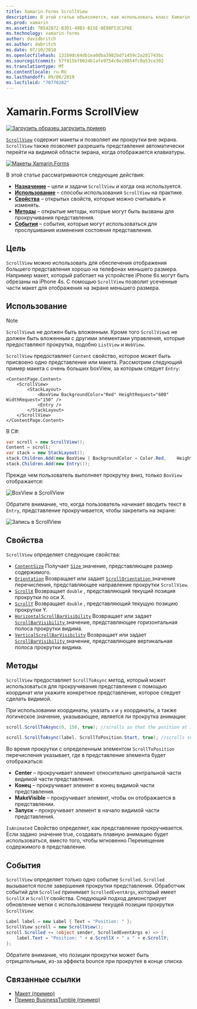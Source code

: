 ```yaml
---
title: Xamarin.Forms ScrollView
description: В этой статье объясняется, как использовать класс Xamarin.Forms ScrollView для представления макеты, не может поместиться на экран только один, и которые имеют содержимое освободить место для клавиатуры.
ms.prod: xamarin
ms.assetid: 7B542872-B3D1-49B3-B15E-0E98F53C1F6E
ms.technology: xamarin-forms
author: davidbritch
ms.author: dabritch
ms.date: 07/10/2018
ms.openlocfilehash: 131b9dc64db1ea0dba3982bd71459c2a281743bc
ms.sourcegitcommit: 57f815bf0024b1afe9754c0e28054fc0a53ce302
ms.translationtype: MT
ms.contentlocale: ru-RU
ms.lasthandoff: 09/06/2019
ms.locfileid: "70770282"
---
```

# <a name="xamarinforms-scrollview"></a>Xamarin.Forms ScrollView

[![Загрузить образец](~/media/shared/download.png) загрузить пример](https://docs.microsoft.com/samples/xamarin/xamarin-forms-samples/userinterface-layout)

[`ScrollView`](xref:Xamarin.Forms.ScrollView) содержит макеты и позволяет им прокрутки вне экрана. `ScrollView` также позволяет разрешить представления автоматически перейти на видимой области экрана, когда отображается клавиатуры.

[![](scroll-view-images/layouts-sml.png "Макеты Xamarin.Forms")](scroll-view-images/layouts.png#lightbox "макеты Xamarin.Forms")

В этой статье рассматриваются следующие действия:

- **[Назначение](#purpose)**  &ndash; цели и задачи `ScrollView` и когда она используется.
- **[Использование](#usage)**  &ndash; способы использования `ScrollView` на практике.
- **[Свойства](#properties)**  &ndash; открытых свойств, которые можно считывать и изменять.
- **[Методы](#methods)**  &ndash; открытые методы, которые могут быть вызваны для прокручивания представления.
- **[События](#events)**  &ndash; события, которые могут использоваться для прослушивания изменения состояния представления.

## <a name="purpose"></a>Цель

`ScrollView` можно использовать для обеспечения отображения большего представления хорошо на телефонах меньшего размера. Например макет, который работает на устройстве iPhone 6s могут быть обрезаны на iPhone 4s. С помощью `ScrollView` позволит усеченные части макет для отображения на экране меньшего размера.

## <a name="usage"></a>Использование

> [!NOTE]
> `ScrollView`s не должен быть вложенным. Кроме того `ScrollView`s не должен быть вложенным с другими элементами управления, которые предоставляют прокрутка, подобно `ListView` и `WebView`.

`ScrollView` предоставляет `Content` свойство, которое может быть присвоено одно представление или макета. Рассмотрим следующий пример макета с очень больших boxView, за которым следует `Entry`:

```xaml
<ContentPage.Content>
    <ScrollView>
        <StackLayout>
            <BoxView BackgroundColor="Red" HeightRequest="600" WidthRequest="150" />
            <Entry />
        </StackLayout>
    </ScrollView>
</ContentPage.Content>
```

В C#:

```csharp
var scroll = new ScrollView();
Content = scroll;
var stack = new StackLayout();
stack.Children.Add(new BoxView { BackgroundColor = Color.Red,    HeightRequest = 600, WidthRequest = 600 });
stack.Children.Add(new Entry());
```

Прежде чем пользователь выполняет прокрутку вниз, только `BoxView` отображается:

![](scroll-view-images/scroll-start.png "BoxView в ScrollView")

Обратите внимание, что, когда пользователь начинает вводить текст в `Entry`, представление прокручивается, чтобы закрепить на экране:

![](scroll-view-images/scroll-end.png "Запись в ScrollView")

## <a name="properties"></a>Свойства

`ScrollView` определяет следующие свойства:

- [`ContentSize`](xref:Xamarin.Forms.ScrollView.ContentSizeProperty) Получает [ `Size` ](xref:Xamarin.Forms.Size) значение, представляющее размер содержимого.
- [`Orientation`](xref:Xamarin.Forms.ScrollView.OrientationProperty) Возвращает или задает [ `ScrollOrientation` ](xref:Xamarin.Forms.ScrollOrientation) значение перечисления, представляющее направление прокрутки `ScrollView`.
- [`ScrollX`](xref:Xamarin.Forms.ScrollView.ScrollXProperty) Возвращает `double` , представляющий текущий позиция прокрутки по оси Х.
- [`ScrollY`](xref:Xamarin.Forms.ScrollView.ScrollYProperty) Возвращает `double` , представляющий текущую позицию прокрутки Y.
- [`HorizontalScrollBarVisibility`](xref:Xamarin.Forms.ScrollView.HorizontalScrollBarVisibilityProperty) Возвращает или задает [ `ScrollBarVisibility` ](xref:Xamarin.Forms.ScrollBarVisibility) значение, представляющее горизонтальная полоса прокрутки видима.
- [`VerticalScrollBarVisibility`](xref:Xamarin.Forms.ScrollView.VerticalScrollBarVisibilityProperty) Возвращает или задает [ `ScrollBarVisibility` ](xref:Xamarin.Forms.ScrollBarVisibility) значение, представляющее вертикальная полоса прокрутки видима.

## <a name="methods"></a>Методы

`ScrollView` предоставляет `ScrollToAsync` метод, который может использоваться для прокручивания представления с помощью координат или укажите конкретное представление, которое следует сделать видимой.

При использовании координаты, указать `x` и `y` координаты, а также логическое значение, указывающее, является ли прокрутка анимации:

```csharp
scroll.ScrollToAsync(0, 150, true); //scrolls so that the position at 150px from the top is visible

scroll.ScrollToAsync(label, ScrollToPosition.Start, true); //scrolls so that the label is at the start of the list
```

Во время прокрутки с определенным элементом `ScrollToPosition` перечисления указывает, где в представление элемента будет отображаться:

- **Center** &ndash; прокручивает элемент относительно центральной части видимой части представления.
- **Конец** &ndash; прокручивает элемент в конец видимой части представления.
- **MakeVisible** &ndash; прокручивает элемент, чтобы он отображается в представлении.
- **Запуск** &ndash; прокручивает элемент в начало видимой части представления.

`IsAnimated` Свойство определяет, как представление прокручивается. Если задано значение true, создавать плавную анимацию будет использоваться, вместо того, чтобы мгновенно Перемещение содержимого в представление.

## <a name="events"></a>События

`ScrollView` определяет только одно событие `Scrolled`. `Scrolled` вызывается после завершения прокрутки представления. Обработчик событий для `Scrolled` принимает `ScrolledEventArgs`, который имеет `ScrollX` и `ScrollY` свойства. Следующий подход демонстрирует обновление метки с использованием текущей позиции прокрутки `ScrollView`:

```csharp
Label label = new Label { Text = "Position: " };
ScrollView scroll = new ScrollView();
scroll.Scrolled += (object sender, ScrolledEventArgs e) => {
    label.Text = "Position: " + e.ScrollX + " x " + e.ScrollY;
};
```

Обратите внимание, что позиции прокрутки может быть отрицательным, из-за эффекта bounce при прокрутке в конце списка.

## <a name="related-links"></a>Связанные ссылки

- [Макет (пример)](https://docs.microsoft.com/samples/xamarin/xamarin-forms-samples/userinterface-layout)
- [Пример BusinessTumble (пример)](https://docs.microsoft.com/samples/xamarin/xamarin-forms-samples/userinterface-businesstumble)
